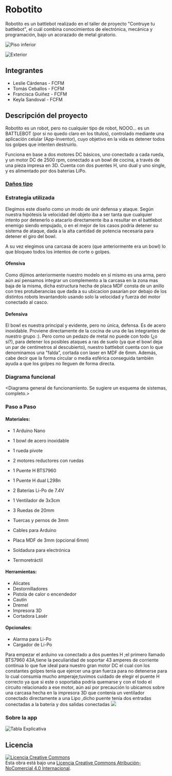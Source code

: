 ﻿
# Robotito
Robotito es un battlebot realizado en el taller de proyecto "Contruye tu battlebot", el cuál combina conocimientos de electrónica, mecánica y programación, bajo un acorazado de metal giratorio.

![ Piso inferior](/multimedia/robotito2.jpeg)

![Exterior](/multimedia/robotito1.jpeg)


## Integrantes
- Leslie Cárdenas - FCFM
- Tomás Ceballos - FCFM
- Francisca Guiñez - FCFM
- Keyla Sandoval - FCFM


## Descripción del proyecto

Robotito es un robot, pero no cualquier tipo de robot, NOOO... es un BATTLEBOT (por si no quedo claro en los títulos), controlado mediante una aplicación celular (App-Inventor), cuyo objetivo en la vida es detener todos los golpes que intenten destruirlo.

Funciona en base a dos motores DC básicos, uno conectado a cada rueda, y un motor DC de 2500 rpm, conectado a un bowl de cocina, a través de una pieza impresa en 3D. Cuenta con dos puentes H, uno dual y uno single, y es alimentado por dos baterias LiPo.

### [Daños tipo]()

### Estrategia utilizada

Elegimos este diseño como un modo de unir defensa y ataque. Según nuestra hipótesis la velocidad del objeto iba a ser tanta que cualquier intento por detenerlo o atacarlo directamente iba a resultar en el battlebot enemigo siendo empujado, o en el mejor de los casos podría detener su sistema de ataque, dada a la alta cantidad de potencia necesaria para detener el giro del bowl.

A su vez elegimos una carcasa de acero (que anteriormente era un bowl) lo que bloqueo todos los intentos de corte o golpes.

#### Ofensiva
Como dijimos anteriormente nuestro modelo en sí mismo es una arma, pero aún así pensamos integrar un complemento a la carcasa en la zona mas baja de la misma, dicha estructura hecha de placa MDF consta de un anillo con tres protuberancias que dada a su ubicacion pasarían por debajo de los distintos robots levantandolo usando solo la velocidad y fuerza del motor conectado al casco.

#### Defensiva
El bowl es nuestra principal y evidente, pero no única, defensa. Es de acero inoxidable. Proviene directamente de la cocina de una de las integrantes de nuestro grupo :).
Pero como un pedazo de metal no puede con todo (¿o si?), para detener los posibles ataques a ras de suelo (ya que el bowl deja un par de centímetros al descubierto), nuestro battlebot cuenta con lo que denominamos una "falda", cortada con laser en MDF de 6mm.
Además, cabe decir que la forma circular o media esférica conseguida también ayuda a que los golpes no lleguen de forma directa.

### Diagrama funcional
<Diagrama general de funcionamiento. Se sugiere un esquema de sistemas, completo.>

###  Paso a Paso

#### Materiales:

- 1 Arduino Nano
- 1 bowl de acero inoxidable
- 1 rueda pivote
- 2 motores reductores con ruedas
- 1 Puente H BTS7960
- 1 Puente H dual L298n
- 2 Baterías Li-Po de 7.4V
- 1 Ventilador de 3x3cm
- 3 Ruedas de 20mm

- Tuercas y pernos de 3mm
- Cables para Arduino
- Placa MDF de 3mm (opcional 6mm)
- Soldadura para electrónica
- Termoretráctil

 #### Herramientas:
- Alicates
- Destornilladores
- Pistola de calor o encendedor
- Cautín
- Dremel
- Impresora 3D
- Cortadora Lasér

#### Opcionales:
- Alarma para Li-Po
- Cargador de Li-Po

Para empezar el arduino va conectado a dos puentes H ;el primero llamado BTS7960 43A,tiene la peculiaridad de soportar 43 amperes de corriente continua lo que fue ideal para nuestro gran motor DC el cual con los constantes golpes tenia que ejercer una gran fuerza para no detenerse para lo cual consumia mucho amperaje;tuvimos cuidado de elegir el puente H correcto ya que si este o soportaba podría quemarse y con el todo el circuito relacionado a ese motor, aún así por precaución lo ubicamos sobre una carcasa hecha en la impresora 3D que contenía un ventilador conectado directamente a una  Lipo ,dicho puente tenía dos entradas conectadas a la bateria y dos salidas conectadas 
![ ](/multimedia/rueda.jpeg)

### Sobre la app

![Tabla Explicativa](/multimedia/tabla_botones.png)

## Licencia
<a rel="license" href="http://creativecommons.org/licenses/by-nc/4.0/"><img alt="Licencia Creative Commons" style="border-width:0" src="https://i.creativecommons.org/l/by-nc/4.0/88x31.png" /></a><br />Esta obra está bajo una <a rel="license" href="http://creativecommons.org/licenses/by-nc/4.0/">Licencia Creative Commons Atribución-NoComercial 4.0 Internacional</a>.
